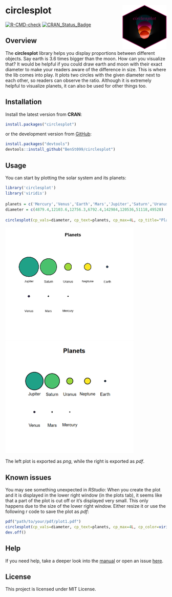 
<!-- README.md is generated from README.Rmd. Please edit that file -->

# circlesplot <a href="https://github.com/BenSt099/circlesplot"><img src="man/figures/circlesplot_sticker.png" align="right" width="138" height="138"/></a>

<!-- badges: start -->

[![R-CMD-check](https://github.com/BenSt099/circlesplot/actions/workflows/R-CMD-check.yaml/badge.svg)](https://github.com/BenSt099/circlesplot/actions/workflows/R-CMD-check.yaml)
[![CRAN_Status_Badge](https://www.r-pkg.org/badges/version/circlesplot)](https://cran.r-project.org/package=circlesplot)
<!-- badges: end -->

## Overview

The **circlesplot** library helps you display proportions between
different objects. Say earth is 3.6 times bigger than the moon. How can
you visualize that? It would be helpful if you could draw earth and moon
with their exact diameter to make your readers aware of the difference
in size. This is where the lib comes into play. It plots two circles
with the given diameter next to each other, so readers can observe the
ratio. Although it is extremely helpful to visualize planets, it can
also be used for other things too.

## Installation

Install the latest version from **CRAN**:

``` r
install.packages("circlesplot")
```

or the development version from
[GitHub](https://github.com/BenSt099/circlesplot):

``` r
install.packages("devtools")
devtools::install_github("BenSt099/circlesplot")
```

## Usage

You can start by plotting the solar system and its planets:

``` r
library('circlesplot')
library('viridis')

planets = c('Mercury','Venus','Earth','Mars','Jupiter','Saturn','Uranus','Neptune')
diameter = c(4879.4,12103.6,12756.3,6792.4,142984,120536,51118,49528)

circlesplot(cp_vals=diameter, cp_text=planets, cp_max=4L, cp_title="Planets", cp_color=viridis(8), cp_sort='desc')
```

<img src="man/figures/README-example.png" width="400"
alt="plot, png-format" />
<img src="man/figures/README-example_3.png" width="400"
alt="plot, pdf-format" />

The left plot is exported as *png*, while the right is exported as
*pdf*.

## Known issues

You may see something unexpected in *RStudio*: When you create the plot
and it is displayed in the lower right window (in the plots tab), it
seems like that a part of the plot is cut off or it’s displayed very
small. This only happens due to the size of the lower right window.
Either resize it or use the following r code to save the plot as *pdf*:

``` r
pdf("path/to/your/pdf/plot1.pdf")
circlesplot(cp_vals=diameter, cp_text=planets, cp_max=4L, cp_color=viridis(8), cp_title="Planets", cp_sort='desc')
dev.off() 
```

## Help

If you need help, take a deeper look into the
[manual](https://benst099.github.io/circlesplot/articles/cp_vignette.html)
or open an issue [here](https://github.com/BenSt099/circlesplot/issues).

## License

This project is licensed under MIT License.
